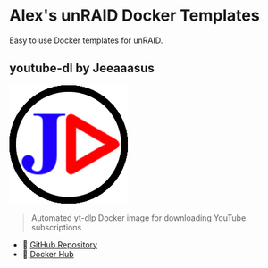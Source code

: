# Alex's unRAID Docker Templates

Easy to use Docker templates for unRAID.

## youtube-dl by Jeeaaasus

![youtube-dl logo](images/youtube-dl.png)

> Automated yt-dlp Docker image for downloading YouTube subscriptions

- 📖 [GitHub Repository](https://github.com/Jeeaaasus/youtube-dl)
- 🐳 [Docker Hub](https://hub.docker.com/r/jeeaaasustest/youtube-dl)

